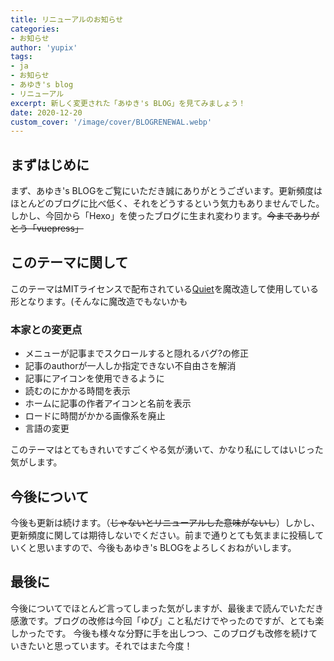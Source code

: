 ```yaml
---
title: リニューアルのお知らせ
categories:
- お知らせ
author: 'yupix'
tags:
- ja
- お知らせ
- あゆき's blog
- リニューアル
excerpt: 新しく変更された「あゆき's BLOG」を見てみましょう！
date: 2020-12-20
custom_cover: '/image/cover/BLOGRENEWAL.webp'
---
```


## まずはじめに

まず、あゆき's BLOGをご覧にいただき誠にありがとうございます。更新頻度はほとんどのブログに比べ低く、それをどうするという気力もありませんでした。
しかし、今回から「Hexo」を使ったブログに生まれ変わります。~~今までありがとう「vuepress」~~

## このテーマに関して

このテーマはMITライセンスで配布されている[Quiet](https://github.com/qiaobug/hexo-theme-quiet)を魔改造して使用している形となります。(そんなに魔改造でもないかも

### 本家との変更点

- メニューが記事までスクロールすると隠れるバグ?の修正
- 記事のauthorが一人しか指定できない不自由さを解消
- 記事にアイコンを使用できるように
- 読むのにかかる時間を表示
- ホームに記事の作者アイコンと名前を表示
- ロードに時間がかかる画像系を廃止
- 言語の変更

このテーマはとてもきれいですごくやる気が湧いて、かなり私にしてはいじった気がします。

## 今後について

今後も更新は続けます。（~~じゃないとリニューアルした意味がないし~~）しかし、更新頻度に関しては期待しないでください。前まで通りとても気ままに投稿していくと思いますので、今後もあゆき's BLOGをよろしくおねがいします。

## 最後に

今後についてでほとんど言ってしまった気がしますが、最後まで読んでいただき感激です。ブログの改修は今回「ゆぴ」こと私だけでやったのですが、とても楽しかったです。
今後も様々な分野に手を出しつつ、このブログも改修を続けていきたいと思っています。それではまた今度！